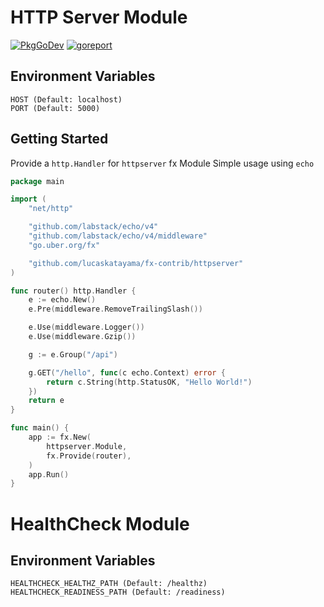 # HTTP Server Module

[![PkgGoDev](https://pkg.go.dev/badge/github.com/lucaskatayama/fx-contrib/httpserver)](https://pkg.go.dev/github.com/lucaskatayama/fx-contrib/httpserver)
[![goreport](https://goreportcard.com/badge/github.com/lucaskatayama/fx-contrib/httpserver)](https://goreportcard.com/badge/github.com/lucaskatayama/fx-contrib/httpserver)

## Environment Variables

```
HOST (Default: localhost)
PORT (Default: 5000)
```

## Getting Started

Provide a `http.Handler` for `httpserver` fx Module Simple usage using `echo`

```go
package main

import (
	"net/http"

	"github.com/labstack/echo/v4"
	"github.com/labstack/echo/v4/middleware"
	"go.uber.org/fx"

	"github.com/lucaskatayama/fx-contrib/httpserver"
)

func router() http.Handler {
	e := echo.New()
	e.Pre(middleware.RemoveTrailingSlash())

	e.Use(middleware.Logger())
	e.Use(middleware.Gzip())

	g := e.Group("/api")

	g.GET("/hello", func(c echo.Context) error {
		return c.String(http.StatusOK, "Hello World!")
	})
	return e
}

func main() {
	app := fx.New(
		httpserver.Module,
		fx.Provide(router),
	)
	app.Run()
}
```

# HealthCheck Module

## Environment Variables

```
HEALTHCHECK_HEALTHZ_PATH (Default: /healthz)
HEALTHCHECK_READINESS_PATH (Default: /readiness)
```
